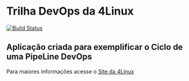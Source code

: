 # Trilha DevOps da 4Linux

<!-- Altere a Flag abaixo com sua URL do Travis -->
[![Build Status](https://travis-ci.com/cscruz-devops/DevOpsLab-HelloWorld.svg?branch=master)](https://travis-ci.com/cscruz-devops/DevOpsLab-HelloWorld)

## Aplicação criada para exemplificar o Ciclo de uma PipeLine DevOps


Para maiores informações acesse o [Site da 4Linux](https://www.4linux.com.br/cursos/devops)
